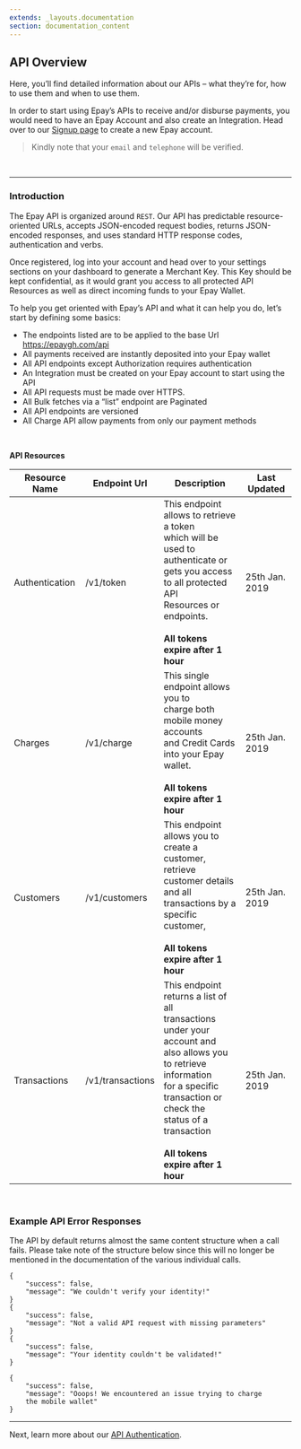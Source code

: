 ```yaml
---
extends: _layouts.documentation
section: documentation_content
---
```


## API Overview
Here, you’ll find detailed information about our APIs – what they’re for, how to use them and when to use them.

In order to start using Epay’s APIs to receive and/or disburse payments, you would need to have an Epay Account and 
also create an Integration. Head over to our [Signup page](https://epaygh.com/register) to create a new Epay account.

> Kindly note that your `email` and `telephone` will be verified.

<br>

-------

### Introduction
The Epay API is organized around `REST`. Our API has predictable resource-oriented URLs, accepts JSON-encoded request bodies, returns JSON-encoded responses, and uses standard HTTP response codes, authentication and verbs.

Once registered, log into your account and head over to your settings sections on your dashboard to generate a Merchant Key. This Key should be kept confidential, as it would grant you access to all protected API Resources as well as direct incoming funds to your Epay Wallet.

To help you get oriented with Epay’s API and what it can help you do, let’s start by defining some basics:
- The endpoints listed are to be applied to the base Url https://epaygh.com/api
- All payments received are instantly deposited into your Epay wallet
- All API endpoints except Authorization requires authentication
- An Integration must be created on your Epay account to start using the API
- All API requests must be made over HTTPS.
- All Bulk fetches via a “list” endpoint are Paginated
- All API endpoints are versioned
- All Charge API allow payments from only our payment methods

<br>

**API Resources**

<div class="overflow-y-auto scrollbar-w-2 scrollbar-track-grey-lighter scrollbar-thumb-rounded scrollbar-thumb-grey scrolling-touch">
    <table class="w-full text-left table-collapse">
    <thead>
        <tr>
        <th class="text-sm font-semibold text-grey-darker p-2 bg-grey-lighter">Resource Name</th>
        <th class="text-sm font-semibold text-grey-darker p-2 bg-grey-lighter">Endpoint Url</th>
        <th class="text-sm font-semibold text-grey-darker p-2 bg-grey-lighter">Description</th>
        <th class="text-sm font-semibold text-grey-darker p-2 bg-grey-lighter">Last Updated</th>
        </tr>
    </thead>
    <tbody class="align-baseline">
        <tr>
            <td class="p-2 border-t border-grey-light font-mono text-sm text-grey-darkest whitespace-no-wrap">
                Authentication
            </td>
            <td class="p-2 border-t border-grey-light bg-grey-lighter font-mono text-sm text-blue-lighter whitespace-no-wrap">
                /v1/token
            </td>
            <td class="p-2 border-t border-grey-light font-mono text-sm text-grey-darkest whitespace-no-wrap">
                This endpoint allows to retrieve a token <br> 
                which will be used to authenticate or <br>
                gets you access to all protected API <br> 
                Resources or endpoints. <br><br>
                <b>All tokens expire after 1 hour</b> 
            </td>
            <td class="p-2 border-t border-grey-light font-mono text-sm text-purple-dark whitespace-no-wrap">
                25th Jan. 2019
            </td>
        </tr>
         <tr>
            <td class="p-2 border-t border-grey-light font-mono text-sm text-grey-darkest whitespace-no-wrap">
                Charges
            </td>
            <td class="p-2 border-t border-grey-light bg-grey-lighter font-mono text-sm text-blue-lighter whitespace-no-wrap">
                /v1/charge
            </td>
            <td class="p-2 border-t border-grey-light font-mono text-sm text-grey-darkest whitespace-no-wrap">
                This single endpoint allows you to  <br> 
                charge both mobile money accounts<br> 
                and Credit Cards into your Epay wallet. <br><br>
                <b>All tokens expire after 1 hour</b> 
            </td>
            <td class="p-2 border-t border-grey-light font-mono text-sm text-purple-dark whitespace-no-wrap">
                25th Jan. 2019
            </td>
        </tr>
        <tr>
         <tr>
            <td class="p-2 border-t border-grey-light font-mono text-sm text-grey-darkest whitespace-no-wrap">
                Customers
            </td>
            <td class="p-2 border-t border-grey-light bg-grey-lighter font-mono text-sm text-blue-lighter whitespace-no-wrap">
                /v1/customers
            </td>
            <td class="p-2 border-t border-grey-light font-mono text-sm text-grey-darkest whitespace-no-wrap">
                This endpoint allows you to create a  <br> 
                customer, retrieve customer details  <br>
                and all transactions by a specific customer, <br><br>
                <b>All tokens expire after 1 hour</b> 
            </td>
            <td class="p-2 border-t border-grey-light font-mono text-sm text-purple-dark whitespace-no-wrap">
                25th Jan. 2019
            </td>
        </tr>
         <tr>
            <td class="p-2 border-t border-grey-light font-mono text-sm text-grey-darkest whitespace-no-wrap">
                Transactions
            </td>
            <td class="p-2 border-t border-grey-light bg-grey-lighter font-mono text-sm text-blue-lighter whitespace-no-wrap">
                /v1/transactions
            </td>
            <td class="p-2 border-t border-grey-light font-mono text-sm text-grey-darkest whitespace-no-wrap">
                This endpoint returns a list of all  <br> 
                transactions under your account and  <br>
                also allows you to retrieve information <br>
                for a specific transaction or check the <br>
                status of a transaction <br><br>
                <b>All tokens expire after 1 hour</b> 
            </td>
            <td class="p-2 border-t border-grey-light font-mono text-sm text-purple-dark whitespace-no-wrap">
                25th Jan. 2019
            </td>
        </tr>
    </tbody>
    </table>
</div>

<br>

### Example API Error Responses
The API by default returns almost the same content structure when a call fails. Please take note of the structure below since this will no longer be mentioned in the documentation of the various individual calls.

```
{
    "success": false,
    "message": "We couldn't verify your identity!"
}
{
    "success": false,
    "message": "Not a valid API request with missing parameters"
}
{
    "success": false,
    "message": "Your identity couldn't be validated!"
}

{
    "success": false,
    "message": "Ooops! We encountered an issue trying to charge 
    the mobile wallet"
}

```

----------
Next, learn more about our [API Authentication](/docs/api-reference-authentication).
